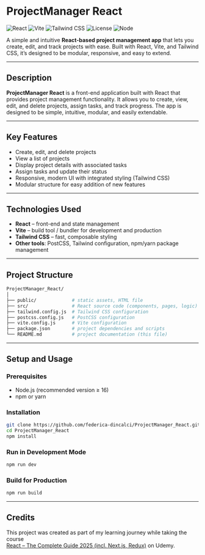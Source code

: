 # ProjectManager React

![React](https://img.shields.io/badge/React-18.2.0-61dafb?logo=react&logoColor=white) ![Vite](https://img.shields.io/badge/Vite-4.0+-646cff?logo=vite&logoColor=white) ![Tailwind CSS](https://img.shields.io/badge/Tailwind_CSS-3.3.0-38b2ac?logo=tailwindcss&logoColor=white) ![License](https://img.shields.io/badge/License-MIT-blue) ![Node](https://img.shields.io/badge/Node.js-16+-339933?logo=node.js&logoColor=white)

A simple and intuitive **React-based project management app** that lets you create, edit, and track projects with ease. Built with React, Vite, and Tailwind CSS, it’s designed to be modular, responsive, and easy to extend.  

---

## Description

**ProjectManager React** is a front-end application built with React that provides project management functionality. It allows you to create, view, edit, and delete projects, assign tasks, and track progress. The app is designed to be simple, intuitive, modular, and easily extendable.

---

## Key Features

- Create, edit, and delete projects  
- View a list of projects  
- Display project details with associated tasks  
- Assign tasks and update their status  
- Responsive, modern UI with integrated styling (Tailwind CSS)  
- Modular structure for easy addition of new features  

---

## Technologies Used

- **React** – front-end and state management  
- **Vite** – build tool / bundler for development and production  
- **Tailwind CSS** – fast, composable styling  
- **Other tools**: PostCSS, Tailwind configuration, npm/yarn package management  

---

## Project Structure

```bash
ProjectManager_React/
│
├── public/             # static assets, HTML file
├── src/                # React source code (components, pages, logic)
├── tailwind.config.js  # Tailwind CSS configuration
├── postcss.config.js   # PostCSS configuration
├── vite.config.js      # Vite configuration
├── package.json        # project dependencies and scripts
└── README.md           # project documentation (this file)
```

---

## Setup and Usage

### Prerequisites

- Node.js (recommended version ≥ 16)  
- npm or yarn  

### Installation

```bash
git clone https://github.com/federica-dincalci/ProjectManager_React.git
cd ProjectManager_React
npm install
```

### Run in Development Mode

```bash
npm run dev
```

### Build for Production

```bash
npm run build
```

---

## Credits

This project was created as part of my learning journey while taking the course  
[React – The Complete Guide 2025 (incl. Next.js, Redux)](https://www.udemy.com/course/react-the-complete-guide-incl-redux/?couponCode=25BBPMXINACTIVE) on Udemy.
